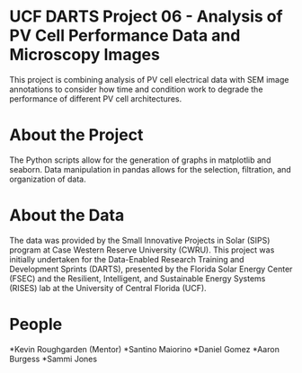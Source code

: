 # UCF DARTS Project 06 - Analysis of PV Cell Performance Data and Microscopy Images
This project is combining analysis of PV cell electrical data with SEM image annotations to consider how time and condition work to degrade the performance of different PV cell architectures.

# About the Project
The Python scripts allow for the generation of graphs in matplotlib and seaborn. Data manipulation in pandas allows for the selection, filtration, and organization of data.

# About the Data
The data was provided by the Small Innovative Projects in Solar (SIPS) program at Case Western Reserve University (CWRU). This project was initially undertaken for the Data-Enabled Research Training and Development Sprints (DARTS), presented by the Florida Solar Energy Center (FSEC) and the Resilient, Intelligent, and Sustainable Energy Systems (RISES) lab at the University of Central Florida (UCF).

# People
*Kevin Roughgarden (Mentor)
*Santino Maiorino
*Daniel Gomez
*Aaron Burgess
*Sammi Jones
